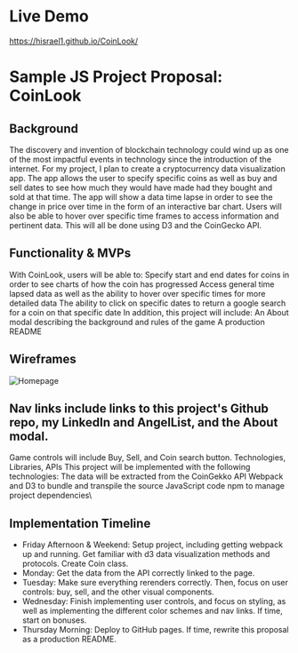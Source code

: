 # Live Demo
https://hisrael1.github.io/CoinLook/
# Sample JS Project Proposal: CoinLook
## Background
The discovery and invention of blockchain technology could wind up as one of the most impactful events in technology since the introduction of the internet. For my project, I plan to create a cryptocurrency data visualization app. The app allows the user to specify specific coins as well as buy and sell dates to see how much they would have made had they bought and sold at that time. The app will show a data time lapse in order to see the change in price over time in the form of an interactive bar chart. Users will also be able to hover over specific time frames to access information and pertinent data. This will all be done  using D3 and the CoinGecko API.

## Functionality & MVPs
With CoinLook, users will be able to:
Specify start and end dates for coins in order to see charts of how the coin has progressed
Access general time lapsed data as well as the ability to hover over specific times for more detailed data
The ability to click on specific dates to return a google search for a coin on that specific date
In addition, this project will include:
An About modal describing the background and rules of the game
A production README
 
## Wireframes
![Homepage](https://user-images.githubusercontent.com/63477927/161301756-2325126e-74f5-4290-a6e4-ebfc0acb5623.png)


## Nav links include links to this project's Github repo, my LinkedIn and AngelList, and the About modal.
Game controls will include Buy, Sell, and Coin search button.
Technologies, Libraries, APIs
This project will be implemented with the following technologies:
The data will be extracted from the CoinGekko API 
Webpack and D3 to bundle and transpile the source JavaScript code
npm to manage project dependencies\

## Implementation Timeline
- Friday Afternoon & Weekend: Setup project, including getting webpack up and running. Get familiar with d3 data visualization methods and protocols. Create Coin class. 
- Monday: Get the data from the API correctly linked to the page. 
- Tuesday: Make sure everything rerenders correctly. Then, focus on user controls: buy, sell, and the other visual components.
- Wednesday: Finish implementing user controls, and focus on styling, as well as implementing the different color schemes and nav links. If time, start on bonuses.
- Thursday Morning: Deploy to GitHub pages. If time, rewrite this proposal as a production README.
